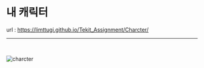 # 내 캐릭터

url : https://limttugi.github.io/Tekit_Assignment/Charcter/

<hr />
<br />

![charcter](https://user-images.githubusercontent.com/67939901/226154678-2820941b-f6e8-49d6-a626-82c4340fee0a.png)
